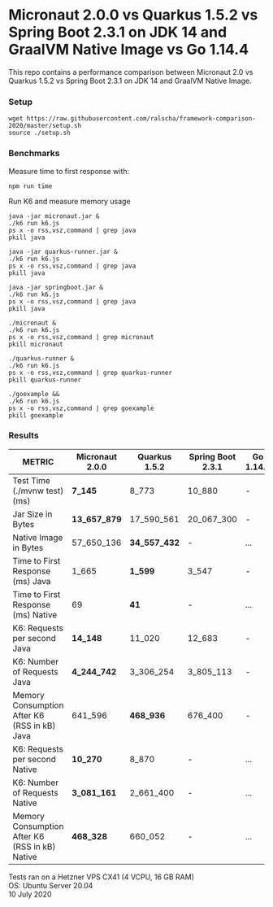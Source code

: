 # Micronaut 2.0.0  vs Quarkus 1.5.2 vs Spring Boot 2.3.1 on JDK 14 and GraalVM Native Image vs Go 1.14.4

This repo contains a performance comparison between Micronaut 2.0 vs Quarkus 1.5.2 vs Spring Boot 2.3.1 on JDK 14 and GraalVM Native Image.    

### Setup

```
wget https://raw.githubusercontent.com/ralscha/framework-comparison-2020/master/setup.sh
source ./setup.sh
```

### Benchmarks

Measure time to first response with:
```
npm run time
```

Run K6 and measure memory usage

```
java -jar micronaut.jar &
./k6 run k6.js
ps x -o rss,vsz,command | grep java
pkill java

java -jar quarkus-runner.jar &
./k6 run k6.js
ps x -o rss,vsz,command | grep java
pkill java

java -jar springboot.jar &
./k6 run k6.js
ps x -o rss,vsz,command | grep java
pkill java

./micronaut &
./k6 run k6.js
ps x -o rss,vsz,command | grep micronaut
pkill micronaut

./quarkus-runner &
./k6 run k6.js
ps x -o rss,vsz,command | grep quarkus-runner
pkill quarkus-runner

./goexample &&
./k6 run k6.js
ps x -o rss,vsz,command | grep goexample
pkill goexample
```


### Results

| METRIC  | Micronaut 2.0.0  | Quarkus 1.5.2  | Spring Boot 2.3.1  | Go 1.14.4 |
|---|---|---|---|---|
| Test Time (./mvnw test) (ms)   | **7_145**  | 8_773  | 10_880   | - |
| Jar Size in Bytes    | **13_657_879**  | 17_590_561  | 20_067_300  | - |
| Native Image in Bytes |  57_650_136 | **34_557_432** | - | ... |
| Time to First Response (ms) Java   |  1_665  | **1_599**  | 3_547 | - |
| Time to First Response (ms) Native   | 69   |  **41**  | - | ... |
| K6: Requests per second Java   | **14_148**  | 11_020  | 12_683  | - |
| K6: Number of Requests Java   | **4_244_742**   | 3_306_254  | 3_805_113  | - |   
| Memory Consumption After K6 (RSS in kB) Java  | 641_596  | **468_936** | 676_400 | - |
| K6: Requests per second Native   | **10_270** |  8_870 | -  | ... |
| K6: Number of Requests Native   | **3_081_161**  | 2_661_400  | - | ... |
| Memory Consumption After K6 (RSS in kB) Native  | **468_328**  | 660_052  | - | ... |


Tests ran on a Hetzner VPS CX41 (4 VCPU, 16 GB RAM)      
OS: Ubuntu Server 20.04     
10 July 2020





